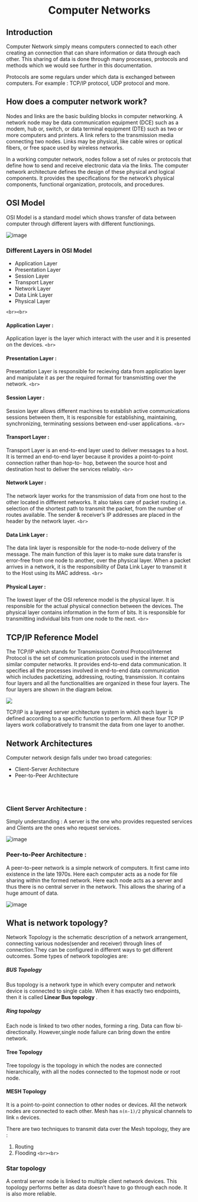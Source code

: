 <h1 align="center"><b> Computer Networks </b></h1>

## Introduction

  Computer Network simply means computers connected to each other creating an connection that can share information or data through each other. This sharing of data is done through many processes, protocols and methods which we would see further in this documentation.

  Protocols are some regulars under which data is exchanged between computers. For example : TCP/IP protocol, UDP protocol and more.

## How does a computer network work?

Nodes and links are the basic building blocks in computer networking. A network node may be data communication equipment (DCE) such as a modem, hub or, switch, or data terminal equipment (DTE) such as two or more computers and printers. A link refers to the transmission media connecting two nodes. Links may be physical, like cable wires or optical fibers, or free space used by wireless networks.

In a working computer network, nodes follow a set of rules or protocols that define how to send and receive electronic data via the links. The computer network architecture defines the design of these physical and logical components. It provides the specifications for the network’s physical components, functional organization, protocols, and procedures.

## OSI Model

 OSI Model is a standard model which shows transfer of data between computer through different layers with different functionings.

![image](https://user-images.githubusercontent.com/38884247/193452058-e6de244a-c27b-45d2-8a65-b8ab943eb92e.png)

### Different Layers in OSI Model

- Application Layer
- Presentation Layer
- Session Layer
- Transport Layer
- Network Layer
- Data Link Layer
- Physical Layer

`<br><br>`

#### Application Layer :

Application layer is the layer which interact with the user and it is presented on the devices.
`<br>`

#### Presentation Layer :

Presentation Layer is responsible for recieving data from application layer and manipulate it as per the required format for transmistting over the network.
`<br>`

#### Session Layer :

Session layer allows different machines to establish active communications sessions between them, It is responsible for establishing, maintaining, synchronizing, terminating sessions between end-user applications.
`<br>`

#### Transport Layer :

Transport Layer is an end-to-end layer used to deliver messages to a host. It is termed an end-to-end layer because it provides a point-to-point connection rather than hop-to- hop, between the source host and destination host to deliver the services reliably.
`<br>`

#### Network Layer :

The network layer works for the transmission of data from one host to the other located in different networks. It also takes care of packet routing i.e. selection of the shortest path to transmit the packet, from the number of routes available. The sender & receiver’s IP addresses are placed in the header by the network layer.
`<br>`

#### Data Link Layer :

The data link layer is responsible for the node-to-node delivery of the message. The main function of this layer is to make sure data transfer is error-free from one node to another, over the physical layer. When a packet arrives in a network, it is the responsibility of Data Link Layer to transmit it to the Host using its MAC address.
`<br>`

#### Physical Layer :

The lowest layer of the OSI reference model is the physical layer. It is responsible for the actual physical connection between the devices. The physical layer contains information in the form of bits. It is responsible for transmitting individual bits from one node to the next.
`<br> `


## TCP/IP Reference Model

The TCP/IP which stands for Transmission Control Protocol/Internet Protocol is the set of communication protocols used in the internet and similar computer networks. It provides end-to-end data communication. It specifies all the processes involved in end-to-end data communication which includes packetizing, addressing, routing, transmission. It contains four layers and all the functionalities are organized in these four layers. The four layers are shown in the diagram below.

![](https://wat-user-images.s3.amazonaws.com/1642488809573%2FJELDIpR18x%2FOSI_diag.png)

TCP/IP is a layered server architecture system in which each layer is defined according to a specific function to perform. All these four TCP IP layers work collaboratively to transmit the data from one layer to another.


## Network Architectures

Computer network design falls under two broad categories:

- Client-Server Architecture
- Peer-to-Peer Architecture

<br>
<br>

### Client Server Architecture :

Simply understanding : A server is the one who provides requested services and Clients are the ones who request services.

![image](https://user-images.githubusercontent.com/38884247/193465363-cabd0898-eb05-4f6a-86e3-0c5abf13f3bf.png)

### Peer-to-Peer Architecture :

A peer-to-peer network is a simple network of computers. It first came into existence in the late 1970s. Here each computer acts as a node for file sharing within the formed network. Here each node acts as a server and thus there is no central server in the network. This allows the sharing of a huge amount of data.

![image](https://user-images.githubusercontent.com/38884247/193465421-7b2929d0-f048-4356-8108-c972498026fb.png)

## What is network topology?

Network Topology is the schematic description of a network arrangement, connecting various nodes(sender and receiver) through lines of connection.They can be configured in different ways to get different outcomes. Some types of network topologies are:

##### BUS Topology

Bus topology is a network type in which every computer and network device is connected to single cable. When it has exactly two endpoints, then it is called  **Linear Bus topology** .

##### Ring topology

Each node is linked to two other nodes, forming a ring. Data can flow bi-directionally. However,single node failure can bring down the entire network.


#### Tree Topology

Tree topology is the topology in which the nodes are connected hierarchically, with all the nodes connected to the topmost node or root node.


#### **MESH Topology**

It is a point-to-point connection to other nodes or devices. All the network nodes are connected to each other. Mesh has `n(n-1)/2` physical channels to link `n` devices.

There are two techniques to transmit data over the Mesh topology, they are :

1. Routing
2. Flooding `<br><br>`

### Star topology

A central server node is linked to multiple client network devices. This topology performs better as data doesn’t have to go through each node. It is also more reliable.
